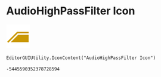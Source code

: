 # AudioHighPassFilter Icon
![](/img/AudioHighPassFilter%20Icon.png)

``` CSharp
EditorGUIUtility.IconContent("AudioHighPassFilter Icon")
```
```
-5445590352378728594
```
